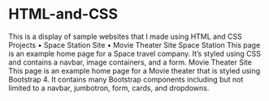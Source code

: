 # HTML-and-CSS
This is a display of sample websites that I made using HTML and CSS
Projects
•	Space Station Site
•	Movie Theater Site
Space Station
This page is an example home page for a Space travel company.  It’s styled using CSS and contains a navbar, image containers, and a form.
Movie Theater Site
This page is an example home page for a Movie theater that is styled using Bootstrap 4.  It contains many Bootstrap components including but not limited to a navbar, jumbotron, form, cards, and dropdowns.

    

